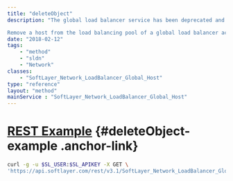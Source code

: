 ```yaml
---
title: "deleteObject"
description: "The global load balancer service has been deprecated and is no longer available. 

Remove a host from the load balancing pool of a global load balancer account. "
date: "2018-02-12"
tags:
    - "method"
    - "sldn"
    - "Network"
classes:
    - "SoftLayer_Network_LoadBalancer_Global_Host"
type: "reference"
layout: "method"
mainService : "SoftLayer_Network_LoadBalancer_Global_Host"
---
```


# [REST Example](#deleteObject-example) <a href="/article/rest/"><i class="fas fa-question"></i></a> {#deleteObject-example .anchor-link} 
```bash
curl -g -u $SL_USER:$SL_APIKEY -X GET \
'https://api.softlayer.com/rest/v3.1/SoftLayer_Network_LoadBalancer_Global_Host/{SoftLayer_Network_LoadBalancer_Global_HostID}/deleteObject'
```
